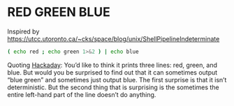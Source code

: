 # RED GREEN BLUE

Inspired by https://utcc.utoronto.ca/~cks/space/blog/unix/ShellPipelineIndeterminate

```bash
( echo red ; echo green 1>&2 ) | echo blue
```

Quoting [Hackaday](https://hackaday.com/2019/03/10/bash-pipeline-puzzle-green-blue-or-blue-green/):
    You’d like to think it prints three lines: red, green, and blue. But
    would you be surprised to find out that it can sometimes output
    “blue green” and sometimes just output blue. The first surprise is
    that it isn’t deterministic. But the second thing that is surprising
    is the sometimes the entire left-hand part of the line doesn’t do
    anything.

<!-- vim: set ts=4 sw=4 tw=72 et : -->
